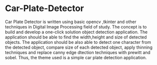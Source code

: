 # Car-Plate-Detector
Car Plate Detector is written using basic opencv ,tkinter and other techniques in Digital Image Processing field of study. The concept is to build and develop a one-click solution object detection application. The application should be able to find the width,height and size of detected objects. The application should be also able to detect one character from the detected object, compare size of each detected object, apply thinning techniques and replace canny edge dtection techniques with prewitt and sobel. Thus, the theme used is a simple car plate detection application.
